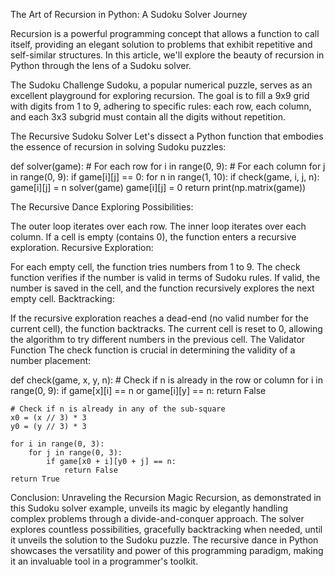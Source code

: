 The Art of Recursion in Python: A Sudoku Solver Journey

Recursion is a powerful programming concept that allows a function to call itself, providing an elegant solution to problems that exhibit repetitive and self-similar structures. In this article, we'll explore the beauty of recursion in Python through the lens of a Sudoku solver.

The Sudoku Challenge
Sudoku, a popular numerical puzzle, serves as an excellent playground for exploring recursion. The goal is to fill a 9x9 grid with digits from 1 to 9, adhering to specific rules: each row, each column, and each 3x3 subgrid must contain all the digits without repetition.

The Recursive Sudoku Solver
Let's dissect a Python function that embodies the essence of recursion in solving Sudoku puzzles:

def solver(game):
    # For each row
    for i in range(0, 9):
        # For each column
        for j in range(0, 9):
            if game[i][j] == 0:
                for n in range(1, 10):
                    if check(game, i, j, n):
                        game[i][j] = n
                        solver(game)
                        game[i][j] = 0
                return
    print(np.matrix(game))

The Recursive Dance
Exploring Possibilities:

The outer loop iterates over each row.
The inner loop iterates over each column.
If a cell is empty (contains 0), the function enters a recursive exploration.
Recursive Exploration:

For each empty cell, the function tries numbers from 1 to 9.
The check function verifies if the number is valid in terms of Sudoku rules.
If valid, the number is saved in the cell, and the function recursively explores the next empty cell.
Backtracking:

If the recursive exploration reaches a dead-end (no valid number for the current cell), the function backtracks.
The current cell is reset to 0, allowing the algorithm to try different numbers in the previous cell.
The Validator Function
The check function is crucial in determining the validity of a number placement:

def check(game, x, y, n):
    # Check if n is already in the row or column
    for i in range(0, 9):
        if game[x][i] == n or game[i][y] == n:
            return False

    # Check if n is already in any of the sub-square
    x0 = (x // 3) * 3
    y0 = (y // 3) * 3

    for i in range(0, 3):
        for j in range(0, 3):
            if game[x0 + i][y0 + j] == n:
                return False
    return True

Conclusion: Unraveling the Recursion Magic
Recursion, as demonstrated in this Sudoku solver example, unveils its magic by elegantly handling complex problems through a divide-and-conquer approach. The solver explores countless possibilities, gracefully backtracking when needed, until it unveils the solution to the Sudoku puzzle. The recursive dance in Python showcases the versatility and power of this programming paradigm, making it an invaluable tool in a programmer's toolkit.




